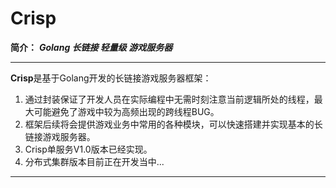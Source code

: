 # Crisp
**简介：** ***Golang 长链接 轻量级 游戏服务器***
***
**Crisp**是基于Golang开发的长链接游戏服务器框架：
1. 通过封装保证了开发人员在实际编程中无需时刻注意当前逻辑所处的线程，最大可能避免了游戏中较为高频出现的跨线程BUG。  
2. 框架后续将会提供游戏业务中常用的各种模块，可以快速搭建并实现基本的长链接游戏服务器。  
3. Crisp单服务V1.0版本已经实现。
4. 分布式集群版本目前正在开发当中...
***
